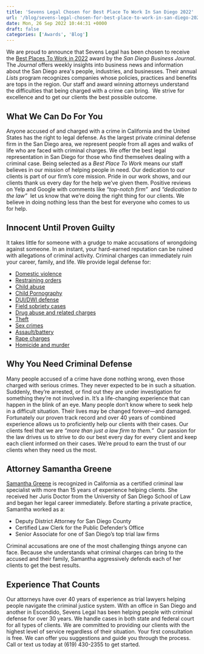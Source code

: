 ```yaml
---
title: 'Sevens Legal Chosen for Best Place To Work In San Diego 2022'
url: '/blog/sevens-legal-chosen-for-best-place-to-work-in-san-diego-2022/1054/'
date: Mon, 26 Sep 2022 10:44:31 +0000
draft: false
categories: ['Awards', 'Blog']
---
```


We are proud to announce that Sevens Legal has been chosen to receive the [Best Places To Work in 2022](https://www.sdbj.com/awards-honors/best-places-to-work-in-san-diego-awards-winner-rankings-2022/) award by the _San Diego Business Journal_. The _Journal_ offers weekly insights into business news and information about the San Diego area's people, industries, and businesses. Their annual _Lists_ program recognizes companies whose policies, practices and benefits are tops in the region. Our staff and award winning attorneys understand the difficulties that being charged with a crime can bring.  We strive for excellence and to get our clients the best possible outcome.

What We Can Do For You
----------------------

Anyone accused of and charged with a crime in California and the United States has the right to legal defense. As the largest private criminal defense firm in the San Diego area, we represent people from all ages and walks of life who are faced with criminal charges. We offer the best legal representation in San Diego for those who find themselves dealing with a criminal case. Being selected as a _Best Place To Work_ means our staff believes in our mission of helping people in need. Our dedication to our clients is part of our firm’s core mission. Pride in our work shows, and our clients thank us every day for the help we’ve given them. Positive reviews on Yelp and Google with comments like _“top-notch firm”_  and _“dedication to the law”_  let us know that we’re doing the right thing for our clients. We believe in doing nothing less than the best for everyone who comes to us for help.  

Innocent Until Proven Guilty
----------------------------

It takes little for someone with a grudge to make accusations of wrongdoing against someone. In an instant, your hard-earned reputation can be ruined with allegations of criminal activity. Criminal charges can immediately ruin your career, family, and life. We provide legal defense for:

*   [Domestic violence](https://www.sevenslegal.com/san-diego-domestic-violence-lawyer/)
*   [Restraining orders](https://www.sevenslegal.com/san-diego-restraining-order-lawyer/)
*   [Child abuse](https://www.sevenslegal.com/san-diego-child-abuse-lawyer/)
*   [Child Pornography](https://www.sevenslegal.com/san-diego-child-pornography-defense/)
*   [DUI/DWI defense](https://sandiegoduilawyers.com/san-diego-dui-attorney/)
*   [Field sobriety cases](https://www.sevenslegal.com/san-diego-field-sobriety-tests/)
*   [Drug abuse and related charges](https://www.sevenslegal.com/san-diego-marijuana-lawyer/)
*   [Theft](https://www.sevenslegal.com/san-diego-theft-lawyer/)
*   [Sex crimes](https://www.sevenslegal.com/san-diego-sex-crimes-lawyer/)
*   [Assault/battery](https://www.sevenslegal.com/san-diego-assault-battery-lawyer/)
*   [Rape charges](https://www.sevenslegal.com/san-diego-rape-lawyer/)
*   [Homicide and murder](https://www.sevenslegal.com/murder-lawyer-san-diego/)

Why You Need Criminal Defense
-----------------------------

Many people accused of a crime have done nothing wrong, even those charged with serious crimes. They never expected to be in such a situation. Suddenly, they’re arrested, or find out they are under investigation for something they’re not involved in. It’s a life-changing experience that can happen in the blink of an eye. Many people don’t know where to seek help in a difficult situation. Their lives may be changed forever—and damaged. Fortunately our proven track record and over 40 years of combined experience allows us to proficiently help our clients with their cases. Our clients feel that we are _“more than just a law firm to them.”_  Our passion for the law drives us to strive to do our best every day for every client and keep each client informed on their cases. We’re proud to earn the trust of our clients when they need us the most.

Attorney Samantha Greene
------------------------

[Samantha Greene](https://www.sevenslegal.com/samantha-greene/) is recognized in California as a certified criminal law specialist with more than 15 years of experience helping clients. She received her Juris Doctor from the University of San Diego School of Law and began her legal career immediately. Before starting a private practice, Samantha worked as a:

*   Deputy District Attorney for San Diego County
*   Certified Law Clerk for the Public Defender’s Office
*   Senior Associate for one of San Diego’s top trial law firms

Criminal accusations are one of the most challenging things anyone can face. Because she understands what criminal charges can bring to the accused and their family, Samantha aggressively defends each of her clients to get the best results.

Experience That Counts
----------------------

Our attorneys have over 40 years of experience as trial lawyers helping people navigate the criminal justice system. With an office in San Diego and another in Escondido, Sevens Legal has been helping people with criminal defense for over 30 years. We handle cases in both state and federal court for all types of clients. We are committed to providing our clients with the highest level of service regardless of their situation. Your first consultation is free. We can offer you suggestions and guide you through the process. Call or text us today at (619) 430-2355 to get started.